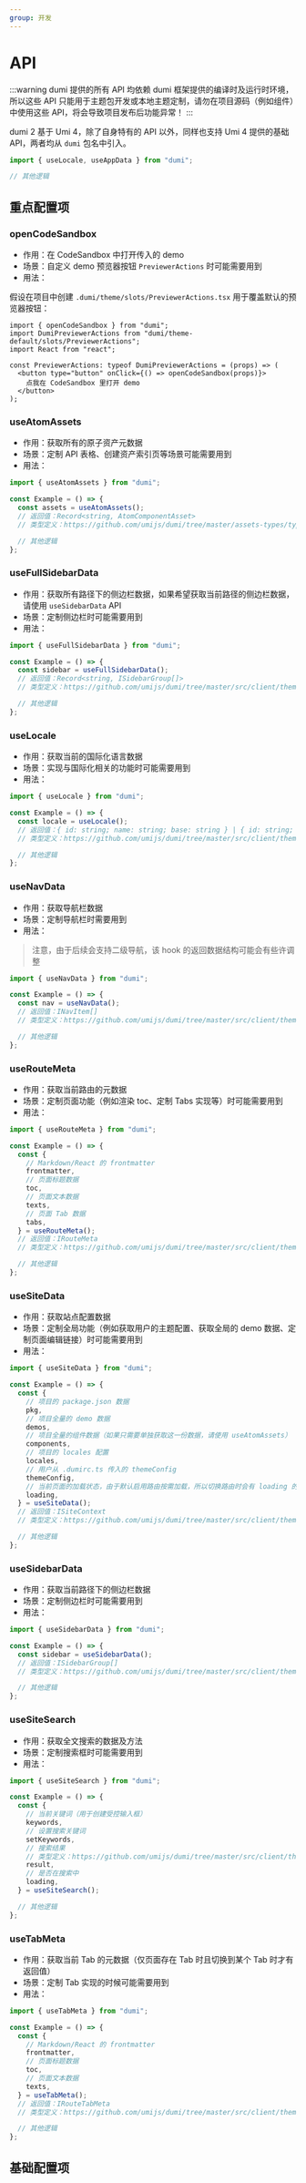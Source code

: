```yaml
---
group: 开发
---
```


# API

:::warning
dumi 提供的所有 API 均依赖 dumi 框架提供的编译时及运行时环境，所以这些 API 只能用于主题包开发或本地主题定制，请勿在项目源码（例如组件）中使用这些 API，将会导致项目发布后功能异常！
:::

dumi 2 基于 Umi 4，除了自身特有的 API 以外，同样也支持 Umi 4 提供的基础 API，两者均从 `dumi` 包名中引入。

```ts
import { useLocale, useAppData } from "dumi";

// 其他逻辑
```

## 重点配置项

### openCodeSandbox

- 作用：在 CodeSandbox 中打开传入的 demo
- 场景：自定义 demo 预览器按钮 `PreviewerActions` 时可能需要用到
- 用法：

假设在项目中创建 `.dumi/theme/slots/PreviewerActions.tsx` 用于覆盖默认的预览器按钮：

```tsx | pure
import { openCodeSandbox } from "dumi";
import DumiPreviewerActions from "dumi/theme-default/slots/PreviewerActions";
import React from "react";

const PreviewerActions: typeof DumiPreviewerActions = (props) => (
  <button type="button" onClick={() => openCodeSandbox(props)}>
    点我在 CodeSandbox 里打开 demo
  </button>
);
```

### useAtomAssets

- 作用：获取所有的原子资产元数据
- 场景：定制 API 表格、创建资产索引页等场景可能需要用到
- 用法：

```ts
import { useAtomAssets } from "dumi";

const Example = () => {
  const assets = useAtomAssets();
  // 返回值：Record<string, AtomComponentAsset>
  // 类型定义：https://github.com/umijs/dumi/tree/master/assets-types/typings/atom/index.d.ts#L37

  // 其他逻辑
};
```

### useFullSidebarData

- 作用：获取所有路径下的侧边栏数据，如果希望获取当前路径的侧边栏数据，请使用 `useSidebarData` API
- 场景：定制侧边栏时可能需要用到
- 用法：

```ts
import { useFullSidebarData } from "dumi";

const Example = () => {
  const sidebar = useFullSidebarData();
  // 返回值：Record<string, ISidebarGroup[]>
  // 类型定义：https://github.com/umijs/dumi/tree/master/src/client/theme-api/types.ts#L140

  // 其他逻辑
};
```

### useLocale

- 作用：获取当前的国际化语言数据
- 场景：实现与国际化相关的功能时可能需要用到
- 用法：

```ts
import { useLocale } from "dumi";

const Example = () => {
  const locale = useLocale();
  // 返回值：{ id: string; name: string; base: string } | { id: string; name: string; suffix: string }
  // 类型定义：https://github.com/umijs/dumi/tree/master/src/client/theme-api/types.ts#L121

  // 其他逻辑
};
```

### useNavData

- 作用：获取导航栏数据
- 场景：定制导航栏时需要用到
- 用法：

> 注意，由于后续会支持二级导航，该 hook 的返回数据结构可能会有些许调整

```ts
import { useNavData } from "dumi";

const Example = () => {
  const nav = useNavData();
  // 返回值：INavItem[]
  // 类型定义：https://github.com/umijs/dumi/tree/master/src/client/theme-api/types.ts#L126

  // 其他逻辑
};
```

### useRouteMeta

- 作用：获取当前路由的元数据
- 场景：定制页面功能（例如渲染 toc、定制 Tabs 实现等）时可能需要用到
- 用法：

```ts
import { useRouteMeta } from "dumi";

const Example = () => {
  const {
    // Markdown/React 的 frontmatter
    frontmatter,
    // 页面标题数据
    toc,
    // 页面文本数据
    texts,
    // 页面 Tab 数据
    tabs,
  } = useRouteMeta();
  // 返回值：IRouteMeta
  // 类型定义：https://github.com/umijs/dumi/tree/master/src/client/theme-api/types.ts#L48

  // 其他逻辑
};
```

### useSiteData

- 作用：获取站点配置数据
- 场景：定制全局功能（例如获取用户的主题配置、获取全局的 demo 数据、定制页面编辑链接）时可能需要用到
- 用法：

```ts
import { useSiteData } from "dumi";

const Example = () => {
  const {
    // 项目的 package.json 数据
    pkg,
    // 项目全量的 demo 数据
    demos,
    // 项目全量的组件数据（如果只需要单独获取这一份数据，请使用 useAtomAssets）
    components,
    // 项目的 locales 配置
    locales,
    // 用户从 .dumirc.ts 传入的 themeConfig
    themeConfig,
    // 当前页面的加载状态，由于默认启用路由按需加载，所以切换路由时会有 loading 的过程
    loading,
  } = useSiteData();
  // 返回值：ISiteContext
  // 类型定义：https://github.com/umijs/dumi/tree/master/src/client/theme-api/context.ts#L6

  // 其他逻辑
};
```

### useSidebarData

- 作用：获取当前路径下的侧边栏数据
- 场景：定制侧边栏时可能需要用到
- 用法：

```ts
import { useSidebarData } from "dumi";

const Example = () => {
  const sidebar = useSidebarData();
  // 返回值：ISidebarGroup[]
  // 类型定义：https://github.com/umijs/dumi/tree/master/src/client/theme-api/types.ts#L140

  // 其他逻辑
};
```

### useSiteSearch

- 作用：获取全文搜索的数据及方法
- 场景：定制搜索框时可能需要用到
- 用法：

```ts
import { useSiteSearch } from "dumi";

const Example = () => {
  const {
    // 当前关键词（用于创建受控输入框）
    keywords,
    // 设置搜索关键词
    setKeywords,
    // 搜索结果
    // 类型定义：https://github.com/umijs/dumi/tree/master/src/client/theme-api/useSiteSearch.ts#L25
    result,
    // 是否在搜索中
    loading,
  } = useSiteSearch();

  // 其他逻辑
};
```

### useTabMeta

- 作用：获取当前 Tab 的元数据（仅页面存在 Tab 时且切换到某个 Tab 时才有返回值）
- 场景：定制 Tab 实现的时候可能需要用到
- 用法：

```ts
import { useTabMeta } from "dumi";

const Example = () => {
  const {
    // Markdown/React 的 frontmatter
    frontmatter,
    // 页面标题数据
    toc,
    // 页面文本数据
    texts,
  } = useTabMeta();
  // 返回值：IRouteTabMeta
  // 类型定义：https://github.com/umijs/dumi/tree/master/src/client/theme-api/types.ts#L108

  // 其他逻辑
};
```

## 基础配置项

<!-- <embed src="../.upstream/api.md"></embed> -->
